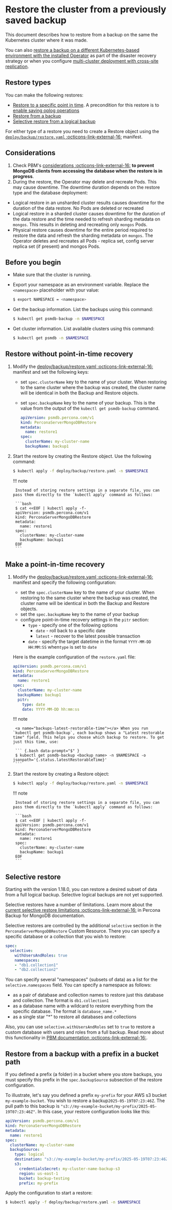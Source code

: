 # Restore the cluster from a previously saved backup

This document describes how to restore from a backup on the same the Kubernetes cluster where it was made. 

You can also [restore a backup on a different Kubernetes-based environment with the installed Operator](backups-restore-to-new-cluster.md) as part of the disaster recovery strategy or when you configure [multi-cluster deployment with cross-site replication](replication.md).

## Restore types

You can make the following restores:

* [Restore to a specific point in time](#make-a-point-in-time-recovery). A precondition for this restore is to [enable saving oplog operations](backups-pitr.md)
* [Restore from a backup](#restore-without-point-in-time-recovery)
* [Selective restore from a logical backup](#selective-restore)

For either type of a restore you need to create a Restore object using the [`deploy/backup/restore.yaml`  :octicons-link-external-16:](https://github.com/percona/percona-server-mongodb-operator/blob/main/deploy/backup/restore.yaml) manifest.

## Considerations

1. Check PBM's [considerations :octicons-link-external-16:](https://docs.percona.com/percona-backup-mongodb/usage/restore.html#considerations) **to prevent MongoDB clients from accessing the database when the restore is in progress**.
2. During the restore, the Operator may delete and recreate Pods. This may cause downtime. The downtime duration depends on the restore type and the database deployment:

* Logical restore in an unsharded cluster results causes downtime for the duration of the data restore. No Pods are deleted or recreated
* Logical restore in a sharded cluster causes downtime for the duration of the data restore and the time needed to refresh sharding metadata on `mongos`. This results in deleting and recreating only `mongos` Pods.
* Physical restore causes downtime for the entire period required to restore the data and refresh the sharding metadata on `mongos`. The Operator deletes and recreates all Pods - replica set, config server replica set (if present) and mongos Pods. 

## Before you begin

* Make sure that the cluster is running.
* Export your namespace as an environment variable. Replace the `<namespace>` placeholder with your value:

   ``` {.bash data-prompt="$" }
   $ export NAMESPACE = <namespace>
   ```

* Get the backup information. List the backups using this command: 

    ``` {.bash data-prompt="$" }
    $ kubectl get psmdb-backup -n $NAMESPACE
    ```

* Get cluster information. List available clusters using this command:

    ``` {.bash data-prompt="$" }
    $ kubectl get psmdb -n $NAMESPACE
    ```

## Restore without point-in-time recovery

1. Modify the [deploy/backup/restore.yaml  :octicons-link-external-16:](https://github.com/percona/percona-server-mongodb-operator/blob/main/deploy/backup/restore.yaml) manifest and set the following keys:

    * set `spec.clusterName` key to the name of your cluster. When restoring to the same cluster where the backup was created, the cluster name will be identical in both the Backup and Restore objects.
    * set `spec.backupName` key to the name of your backup. This is the value from the output of the `kubectl get psmdb-backup` command.

        ```yaml
        apiVersion: psmdb.percona.com/v1
        kind: PerconaServerMongoDBRestore
        metadata:
          name: restore1
        spec:
          clusterName: my-cluster-name
          backupName: backup1
        ```

2. Start the restore by creating the Restore object. Use the following command:

    ``` {.bash data-prompt="$" }
    $ kubectl apply -f deploy/backup/restore.yaml -n $NAMESPACE
    ```

    !!! note

        Instead of storing restore settings in a separate file, you can pass them directly to the `kubectl apply` command as follows:

        ```bash
        $ cat <<EOF | kubectl apply -f-
        apiVersion: psmdb.percona.com/v1
        kind: PerconaServerMongoDBRestore
        metadata:
          name: restore1
        spec:
          clusterName: my-cluster-name
          backupName: backup1
        EOF
        ```

## Make a point-in-time recovery

1. Modify the [deploy/backup/restore.yaml  :octicons-link-external-16:](https://github.com/percona/percona-server-mongodb-operator/blob/main/deploy/backup/restore.yaml) manifest and specify the following configuration:

    * set the `spec.clusterName` key to the name of your cluster. When restoring to the same cluster where the backup was created, the cluster name will be identical in both the Backup and Restore objects.
    * set the `spec.backupName` key to the name of your backup
    * configure point-in-time recovery settings in the `pitr` section:
        * `type` - specify one of the following options
            * `date` - roll back to a specific date
            * `latest` - recover to the latest possible transaction
        * `date` - specify the target datetime in the format `YYYY-MM-DD HH:MM:SS` when`type` is set to `date`

    Here is the example configuration of the `restore.yaml` file:

    ```yaml
    apiVersion: psmdb.percona.com/v1
    kind: PerconaServerMongoDBRestore
    metadata:
      name: restore1
    spec:
      clusterName: my-cluster-name
      backupName: backup1
      pitr:
        type: date
        date: YYYY-MM-DD hh:mm:ss
    ```

    !!! note

        <a name="backups-latest-restorable-time"></a> When you run `kubectl get psmdb-backup`, each backup shows a "Latest restorable time" field. This helps you choose which backup to restore. To get just this time, use:
   
        ``` {.bash data-prompt="$" }
        $ kubectl get psmdb-backup <backup_name> -n $NAMESPACE -o jsonpath='{.status.latestRestorableTime}'
        ```

2. Start the restore by creating a Restore object:

    ``` {.bash data-prompt="$" }
    $ kubectl apply -f deploy/backup/restore.yaml -n $NAMESPACE
    ```

    !!! note

        Instead of storing restore settings in a separate file, you can pass them directly to the `kubectl apply` command as follows:

        ```bash
        $ cat <<EOF | kubectl apply -f-
        apiVersion: psmdb.percona.com/v1
        kind: PerconaServerMongoDBRestore
        metadata:
          name: restore1
        spec:
          clusterName: my-cluster-name
          backupName: backup1
        EOF
        ```

## Selective restore

Starting with the version 1.18.0, you can restore a desired subset of data from a full logical backup. Selective logical backups are not yet supported.

Selective restores have a number of limitations. Learn more about the [current selective restore limitations :octicons-link-external-16:](https://docs.percona.com/percona-backup-mongodb/features/known-limitations.html#selective-backups-and-restores) in Percona Backup for MongoDB documentation.

Selective restores are controlled by the additional `selective` section in the `PerconaServerMongoDBRestore` Custom Resource. There you can specify a specific database or a collection that you wish to restore:

```yaml
spec:
  selective:
    withUsersAndRoles: true
    namespaces:
    - "db1.collection1"
    - "db2.collection2"
```

You can specify several "namespaces" (subsets of data) as a list for the `selective.namespaces` field. You can specify a namespace as follows:

* as a pair of database and collection names to restore just this database and collection. The format is `db1.collection1`
* as a database name with a wildcard to restore everything from the specific database. The format is `database_name.*`
* as a single star "*" to restore all databases and collections

Also, you can use `selective.withUsersAndRoles` set to `true` to restore a custom database with users and roles from a full backup. Read more about this functionality in [PBM documentation :octicons-link-external-16:](https://docs.percona.com/percona-backup-mongodb/usage/restore-selective.html#restore-with-users-and-roles).

## Restore from a backup with a prefix in a bucket path

If you defined a prefix (a folder) in a bucket where you store backups, you must specify this prefix in the `spec.backupSource` subsection of the restore configuration. 

To illustrate, let's say you defined a prefix `my-prefix` for your AWS s3 bucket `my-example-bucket`. You wish to restore a backup`2025-05-19T07:23:46Z`. The pull path to this backup is `"s3://my-example-bucket/my-prefix/2025-05-19T07:23:46Z"`. In this case, your restore configuration looks like this:

```yaml
apiVersion: psmdb.percona.com/v1
kind: PerconaServerMongoDBRestore
metadata:
  name: restore1
spec:
  clusterName: my-cluster-name
  backupSource:
    type: logical
    destination: "s3://my-example-bucket/my-prefix/2025-05-19T07:23:46Z"
    s3:
      credentialsSecret: my-cluster-name-backup-s3
      region: us-east-1
      bucket: backup-testing
      prefix: my-prefix
```

Apply the configuration to start a restore:

``` {.bash data-prompt="$" }
$ kubectl apply -f deploy/backup/restore.yaml -n $NAMESPACE
```
